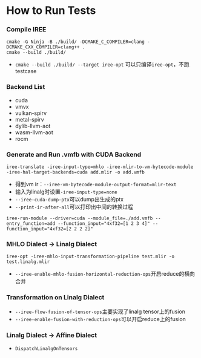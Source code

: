 # How to Run Tests
### Compile IREE
```
cmake -G Ninja -B ./build/ -DCMAKE_C_COMPILER=clang -DCMAKE_CXX_COMPILER=clang++ .
cmake --build ./build/
```
* `cmake --build ./build/ --target iree-opt` 可以只编译`iree-opt`，不跑testcase
### Backend List
* cuda
* vmvx
* vulkan-spirv
* metal-spirv
* dylib-llvm-aot
* wasm-llvm-aot
* rocm
### Generate and Run .vmfb with CUDA Backend
```
iree-translate -iree-input-type=mhlo -iree-mlir-to-vm-bytecode-module -iree-hal-target-backends=cuda add.mlir -o add.vmfb
```
* 得到vm ir：`--iree-vm-bytecode-module-output-format=mlir-text`
* 输入为linalg时设置`-iree-input-type=none`
* `--iree-cuda-dump-ptx`可以dump出生成的ptx
* `--print-ir-after-all`可以打印出中间的转换过程
```
iree-run-module --driver=cuda --module_file=./add.vmfb --entry_function=add --function_input="4xf32=[1 2 3 4]" --function_input="4xf32=[2 2 2 2]"
```
### MHLO Dialect -> Linalg Dialect
```
iree-opt -iree-mhlo-input-transformation-pipeline test.mlir -o test.linalg.mlir
```
* `--iree-enable-mhlo-fusion-horizontal-reduction-ops`开启reduce的横向合并
### Transformation on Linalg Dialect
* `--iree-flow-fusion-of-tensor-ops`主要实现了linalg tensor上的fusion
* `--iree-enable-fusion-with-reduction-ops`可以开启reduce上的fusion
### Linalg Dialect -> Affine Dialect
* `DispatchLinalgOnTensors`
